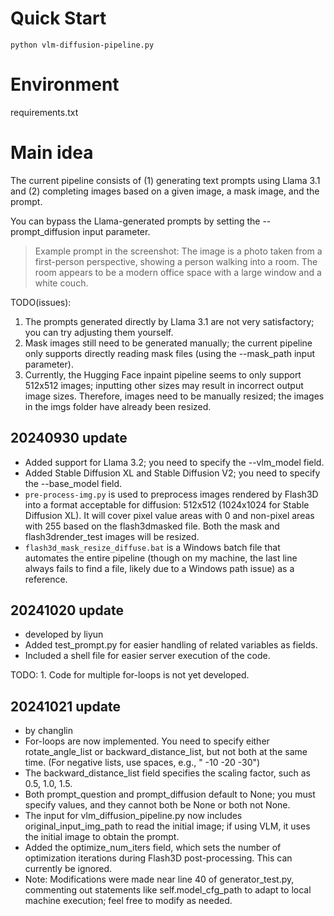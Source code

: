 # Quick Start

`python vlm-diffusion-pipeline.py`

# Environment

requirements.txt

# Main idea

The current pipeline consists of (1) generating text prompts using Llama 3.1 and (2) completing images based on a given image, a mask image, and the prompt.

You can bypass the Llama-generated prompts by setting the --prompt_diffusion input parameter.

> Example prompt in the screenshot: The image is a photo taken from a first-person perspective, showing a person walking into a room. The room appears to be a modern office space with a large window and a white couch.

TODO(issues):
1. The prompts generated directly by Llama 3.1 are not very satisfactory; you can try adjusting them yourself.
2. Mask images still need to be generated manually; the current pipeline only supports directly reading mask files (using the --mask_path input parameter).
3. Currently, the Hugging Face inpaint pipeline seems to only support 512x512 images; inputting other sizes may result in incorrect output image sizes. Therefore, images need to be manually resized; the images in the imgs folder have already been resized.

## 20240930 update

- Added support for Llama 3.2; you need to specify the --vlm_model field.
- Added Stable Diffusion XL and Stable Diffusion V2; you need to specify the --base_model field.
- `pre-process-img.py` is used to preprocess images rendered by Flash3D into a format acceptable for diffusion: 512x512 (1024x1024 for Stable Diffusion XL). It will cover pixel value areas with 0 and non-pixel areas with 255 based on the flash3dmasked file. Both the mask and flash3drender_test images will be resized.
- `flash3d_mask_resize_diffuse.bat` is a Windows batch file that automates the entire pipeline (though on my machine, the last line always fails to find a file, likely due to a Windows path issue) as a reference.


## 20241020 update

- developed by liyun
- Added test_prompt.py for easier handling of related variables as fields.
- Included a shell file for easier server execution of the code.

TODO: 1. Code for multiple for-loops is not yet developed.

## 20241021 update

- by changlin
- For-loops are now implemented. You need to specify either rotate_angle_list or backward_distance_list, but not both at the same time. (For negative lists, use spaces, e.g., " -10 -20 -30")
- The backward_distance_list field specifies the scaling factor, such as 0.5, 1.0, 1.5.
- Both prompt_question and prompt_diffusion default to None; you must specify values, and they cannot both be None or both not None.
- The input for vlm_diffusion_pipeline.py now includes original_input_img_path to read the initial image; if using VLM, it uses the initial image to obtain the prompt.
- Added the optimize_num_iters field, which sets the number of optimization iterations during Flash3D post-processing. This can currently be ignored.
- Note: Modifications were made near line 40 of generator_test.py, commenting out statements like self.model_cfg_path to adapt to local machine execution; feel free to modify as needed.